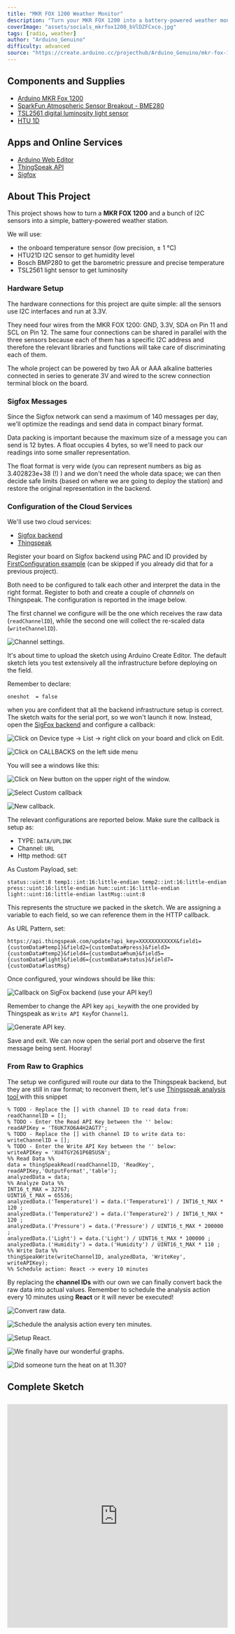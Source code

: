 ```yaml
---
title: "MKR FOX 1200 Weather Monitor"
description: "Turn your MKR FOX 1200 into a battery-powered weather monitor that you can deploy EVERYWHERE. "
coverImage: "assets/socials_mkrfox1200_bVlDZFCxco.jpg"
tags: [radio, weather]
author: "Arduino_Genuino"
difficulty: advanced
source: "https://create.arduino.cc/projecthub/Arduino_Genuino/mkr-fox-1200-weather-monitor-6a94e2"
---
```


## Components and Supplies

- [Arduino MKR Fox 1200](https://store.arduino.cc/arduino-mkrfox1200)
- [SparkFun Atmospheric Sensor Breakout - BME280](https://www.sparkfun.com/products/13676)
- [TSL2561 digital luminosity light sensor](https://store.arduino.cc/tsl2561-digital-luminosity-light-sensor)
- [HTU 1D](https://www.sparkfun.com/products/retired/12064)

## Apps and Online Services

- [Arduino Web Editor](https://create.arduino.cc/editor)
- [ThingSpeak API](https://github.com/iobridge/ThingSpeak)
- [Sigfox](http://makers.sigfox.com/)

## About This Project

This project shows how to turn a **MKR FOX 1200** and a bunch of I2C sensors into a simple, battery-powered weather station. 

We will use: 

* the onboard temperature sensor (low precision, ± 1 °C)
* HTU21D I2C sensor to get humidity level
* Bosch BMP280 to get the barometric pressure and precise temperature
* TSL2561 light sensor to get luminosity

### Hardware Setup

The hardware connections for this project are quite simple: all the sensors use I2C interfaces and run at 3.3V. 

They need four wires from the MKR FOX 1200: GND, 3.3V, SDA on Pin 11 and SCL on Pin 12. The same four connections can be shared in parallel with the three sensors because each of them has a specific I2C address and therefore the relevant libraries and functions will take care of discriminating each of them. 

The whole project can be powered by two AA or AAA alkaline batteries connected in series to generate 3V and wired to the screw connection terminal block on the board. 

### Sigfox Messages 

Since the Sigfox network can send a maximum of 140 messages per day, we'll optimize the readings and send data in compact binary format.

Data packing is important because the maximum size of a message you can send is 12 bytes. A float occupies 4 bytes, so we'll need to pack our readings into some smaller representation.

The float format is very wide (you can represent numbers as big as 3.402823e+38 (!) ) and we don't need the whole data space; we can then decide safe limits (based on where we are going to deploy the station) and restore the original representation in the backend.

### Configuration of the Cloud Services

We'll use two cloud services:

* [Sigfox backend](http://backend.sigfox.com/)
* [Thingspeak](https://thingspeak.com/)

Register your board on Sigfox backend using PAC and ID provided by [FirstConfiguration example](https://www.arduino.cc/en/Tutorial/SigFoxFirstConfiguration) (can be skipped if you already did that for a previous project).

Both need to be configured to talk each other and interpret the data in the right format. Register to both and create a couple of *channels* on Thingspeak. The configuration is reported in the image below.

The first channel we configure will be the one which receives the raw data (`readChannelID`), while the second one will collect the re-scaled data (`writeChannelID`).

![Channel settings.](assets/2017-03-27-181233_547x732_scrot_B6IpPZo7FW.png)

It's about time to upload the sketch using Arduino Create Editor. The default sketch lets you test extensively all the infrastructure before deploying on the field. 

Remember to declare:

```arduino
oneshot  = false
```

when you are confident that all the backend infrastructure setup is correct. The sketch waits for the serial port, so we won't launch it now. Instead, open the [SigFox backend](http://backend.sigfox.com/) and configure a callback:


![Click on **Device type** -> **List** -> right click on your board and click on **Edit.**](assets/2_edit_GTyVPD287A.png)


![Click on **CALLBACKS** on the left side menu](assets/3_callbacks_7EhCtULJvp.png)

You will see a windows like this:


![Click on **New** button on the upper right of the window.](assets/4_callbacks_3vY6hHeVX5.png)

![Select **Custom callback**](assets/5_callbacks_BfT0WriuOm.png)

![New callback.](assets/6_new_callback_1nmdMMud2F.png)

The relevant configurations are reported below. Make sure the callback is setup as:

* TYPE: `DATA/UPLINK`
* Channel: `URL`
* Http method: `GET`

As Custom Payload, set:

```arduino
status::uint:8 temp1::int:16:little-endian temp2::int:16:little-endian press::uint:16:little-endian hum::uint:16:little-endian light::uint:16:little-endian lastMsg::uint:8 
```

This represents the structure we packed in the sketch. We are assigning a variable to each field, so we can reference them in the HTTP callback.

As URL Pattern, set:

```arduino
https://api.thingspeak.com/update?api_key=XXXXXXXXXXXX&field1={customData#temp1}&field2={customData#press}&field3={customData#temp2}&field4={customData#hum}&field5={customData#light}&field6={customData#status}&field7={customData#lastMsg} 
```

Once configured, your windows should be like this: 

![Callback on SigFox backend (use your API key!)](assets/2017-03-27-181130_1319x555_scrot_xIFbqIRrwJ.png)



Remember to change the API key `api_key`with the one provided by Thingspeak as `Write API Key`for `Channel1`. 

![Generate API key.](assets/2017-03-27-181800_589x361_scrot_KZ9gpPSaaH.png)

Save and exit. We can now open the serial port and observe the first message being sent. Hooray!

### From Raw to Graphics 

The setup we configured will route our data to the Thingspeak backend, but they are still in raw format; to reconvert them, let's use [Thingspeak analysis tool ](https://thingspeak.com/apps/matlab_analyses)with this snippet

```arduino
% TODO - Replace the [] with channel ID to read data from: 
readChannelID = []; 
% TODO - Enter the Read API Key between the '' below: 
readAPIKey = 'T6UK7XO6A4H2AGT7';  
% TODO - Replace the [] with channel ID to write data to: 
writeChannelID = []; 
% TODO - Enter the Write API Key between the '' below: 
writeAPIKey = 'XU4TGY261P6B5USN';  
%% Read Data %% 
data = thingSpeakRead(readChannelID, 'ReadKey', readAPIKey,'OutputFormat','table');  
analyzedData = data;  
%% Analyze Data %% 
INT16_t_MAX = 32767; 
UINT16_t_MAX = 65536; 
analyzedData.('Temperature1') = data.('Temperature1') / INT16_t_MAX * 120 ; 
analyzedData.('Temperature2') = data.('Temperature2') / INT16_t_MAX * 120 ; 
analyzedData.('Pressure') = data.('Pressure') / UINT16_t_MAX * 200000 ; 
analyzedData.('Light') = data.('Light') / UINT16_t_MAX * 100000 ; 
analyzedData.('Humidity') = data.('Humidity') / UINT16_t_MAX * 110 ; 
%% Write Data %% 
thingSpeakWrite(writeChannelID, analyzedData, 'WriteKey', writeAPIKey); 
%% Schedule action: React -> every 10 minutes
```

By replacing the **channel IDs** with our own we can finally convert back the raw data into actual values. Remember to schedule the analysis action every 10 minutes using **React** or it will never be executed!

![Convert raw data.](assets/2017-03-27-181450_1097x788_scrot_PRlvnPeNfZ.png)

![Schedule the analysis action every ten minutes.](assets/2017-03-27-181503_779x384_scrot_EQdWfi5cZN.png)

![Setup React.](assets/2017-03-27-181523_596x797_scrot_YBbBPFdpON.png)


![We finally have our wonderful graphs.](assets/1_Hq8YszSW57.png)

![Did someone turn the heat on at 11.30? ](assets/2_k6P30hcsDg.png)



## Complete Sketch

<iframe src='https://create.arduino.cc/editor/Arduino_Genuino/f025cb10-c6a7-41d5-911a-0ecad82bbcbb/preview?embed&snippet' style='height:510px;width:100%;margin:10px 0' frameborder='0'></iframe>

